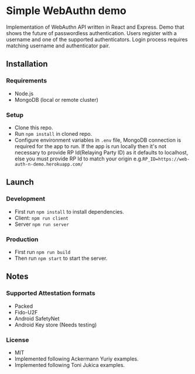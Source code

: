 # Simple WebAuthn demo
Implementation of WebAuthn API written in React and Express.
Demo that shows the future of passwordless authentication.
Users register with a username and one of the supported authenticators.
Login process requires matching username and authenticator pair.

## Installation

### Requirements
  - Node.js
  - MongoDB (local or remote cluster)
### Setup
  - Clone this repo.
  - Run `npm install` in cloned repo.
  - Configure environment variables in `.env` file, MongoDB connection is required for the app to run.
  If the app is run locally then it's not necessary to provide RP Id(Relaying Party ID) as it defaults to localhost, else you must provide RP Id to match your origin e.g.`RP_ID=https://web-auth-n-demo.herokuapp.com/`  
## Launch
### Development
  - First run `npm install` to install dependencies.
  - Client: `npm run client`
  - Server `npm run server`
### Production 
  - First run `npm run build`
  - Then run `npm start` to start the server.
## Notes
### Supported Attestation formats
  - Packed
  - Fido-U2F
  - Android SafetyNet
  - Android Key store (Needs testing)
### License
  - MIT  
 - Implemented following Ackermann Yuriy examples.
 - Implemented following Toni Jukica examples.
